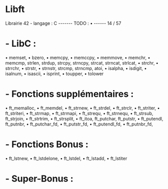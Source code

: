 # Libft
Librairie 42 - langage : C ------- TODO : • ------ 14 / 57

# - LibC :

• memset,
• bzero,
• memcpy,
• memccpy,
• memmove,
• memchr,
• memcmp,
strlen,
strdup,
strcpy,
strncpy,
strcat,
strncat,
strlcat,
• strchr,
• strrchr,
• strstr,
• strnstr,
strcmp,
strncmp,
atoi,
• isalpha,
• isdigit,
• isalnum,
• isascii,
• isprint,
• toupper,
• tolower

# - Fonctions supplémentaires :

• ft_memalloc,
• ft_memdel,
• ft_strnew,
• ft_strdel,
• ft_strclr,
• ft_striter,
• ft_striteri,
• ft_strmap,
• ft_strmapi,
• ft_strequ,
• ft_strnequ,
• ft_strsub,
ft_strjoin,
• ft_strtrim,
• ft_strsplit,
• ft_itoa,
ft_putchar,
ft_putstr,
• ft_putendl,
ft_putnbr,
• ft_putchar_fd,
• ft_putstr_fd,
• ft_putendl_fd,
• ft_putnbr_fd,

# - Fonctions Bonus :

• ft_lstnew,
• ft_lstdelone,
• ft_lstdel,
• ft_lstadd,
• ft_lstiter

# - Super-Bonus :
